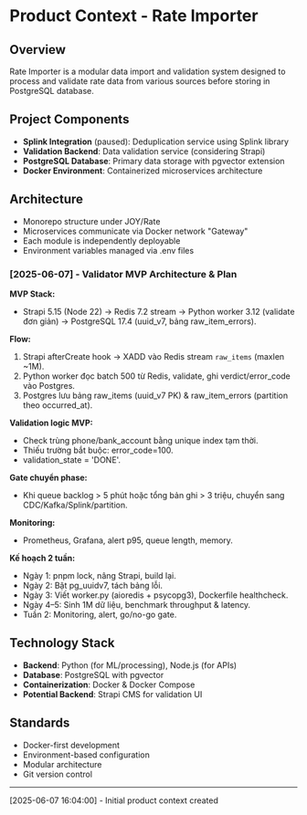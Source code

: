 # Product Context - Rate Importer

## Overview
Rate Importer is a modular data import and validation system designed to process and validate rate data from various sources before storing in PostgreSQL database.

## Project Components
- **Splink Integration** (paused): Deduplication service using Splink library
- **Validation Backend**: Data validation service (considering Strapi)
- **PostgreSQL Database**: Primary data storage with pgvector extension
- **Docker Environment**: Containerized microservices architecture

## Architecture
- Monorepo structure under JOY/Rate
- Microservices communicate via Docker network "Gateway"
- Each module is independently deployable
- Environment variables managed via .env files

### [2025-06-07] - Validator MVP Architecture & Plan

**MVP Stack:**
- Strapi 5.15 (Node 22) → Redis 7.2 stream → Python worker 3.12 (validate đơn giản) → PostgreSQL 17.4 (uuid_v7, bảng raw_item_errors).

**Flow:**
1. Strapi afterCreate hook → XADD vào Redis stream `raw_items` (maxlen ~1M).
2. Python worker đọc batch 500 từ Redis, validate, ghi verdict/error_code vào Postgres.
3. Postgres lưu bảng raw_items (uuid_v7 PK) & raw_item_errors (partition theo occurred_at).

**Validation logic MVP:**
- Check trùng phone/bank_account bằng unique index tạm thời.
- Thiếu trường bắt buộc: error_code=100.
- validation_state = 'DONE'.

**Gate chuyển phase:**
- Khi queue backlog > 5 phút hoặc tổng bản ghi > 3 triệu, chuyển sang CDC/Kafka/Splink/partition.

**Monitoring:**
- Prometheus, Grafana, alert p95, queue length, memory.

**Kế hoạch 2 tuần:**
- Ngày 1: pnpm lock, nâng Strapi, build lại.
- Ngày 2: Bật pg_uuidv7, tách bảng lỗi.
- Ngày 3: Viết worker.py (aioredis + psycopg3), Dockerfile healthcheck.
- Ngày 4–5: Sinh 1M dữ liệu, benchmark throughput & latency.
- Tuần 2: Monitoring, alert, go/no-go gate.

## Technology Stack
- **Backend**: Python (for ML/processing), Node.js (for APIs)
- **Database**: PostgreSQL with pgvector
- **Containerization**: Docker & Docker Compose
- **Potential Backend**: Strapi CMS for validation UI

## Standards
- Docker-first development
- Environment-based configuration
- Modular architecture
- Git version control

---
[2025-06-07 16:04:00] - Initial product context created
